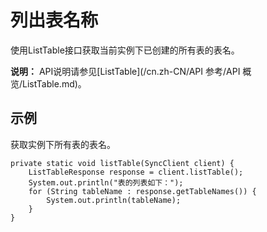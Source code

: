 # 列出表名称

使用ListTable接口获取当前实例下已创建的所有表的表名。

**说明：** API说明请参见[ListTable](/cn.zh-CN/API 参考/API 概览/ListTable.md)。

## 示例

获取实例下所有表的表名。

```
private static void listTable(SyncClient client) {
    ListTableResponse response = client.listTable();
    System.out.println("表的列表如下：");
    for (String tableName : response.getTableNames()) {
        System.out.println(tableName);
    }
}
```

